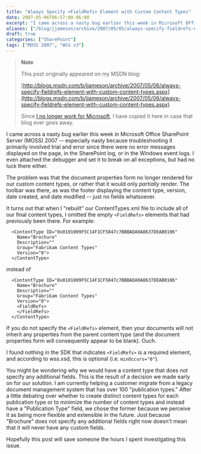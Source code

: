 ```yaml
---
title: "Always Specify <FieldRefs> Element with Custom Content Types"
date: 2007-05-06T06:57:00-06:00
excerpt: "I came across a nasty bug earlier this week in Microsoft Office SharePoint Server (MOSS) 2007 -- especially nasty because troubleshooting it primarily involved trial and error since there were no error messages displayed on the page, in the SharePoint..."
aliases: ["/blog/jjameson/archive/2007/05/05/always-specify-fieldrefs-element-with-custom-content-types.aspx", "/blog/jjameson/archive/2007/05/06/always-specify-fieldrefs-element-with-custom-content-types.aspx"]
draft: true
categories: ["SharePoint"]
tags: ["MOSS 2007", "WSS v3"]
---
```


> **Note**
>
> This post originally appeared on my MSDN blog:
>
> [http://blogs.msdn.com/b/jjameson/archive/2007/05/06/always-specify-fieldrefs-element-with-custom-content-types.aspx](http://blogs.msdn.com/b/jjameson/archive/2007/05/06/always-specify-fieldrefs-element-with-custom-content-types.aspx)
>
> Since 		[I no longer work for Microsoft](/blog/jjameson/2011/09/02/last-day-with-microsoft), I have copied it here in case that blog  		ever goes away.

I came across a nasty bug earlier this week in Microsoft Office SharePoint Server  (MOSS) 2007 -- especially nasty because troubleshooting it primarily involved trial  and error since there were no error messages displayed on the page, in the SharePoint  log, or in the Windows event logs. I even attached the debugger and set it to break  on all exceptions, but had no luck there either.

The problem was that the document properties form no longer rendered for our  custom content types, or rather that it would only *partially* render. The  toolbar was there, as was the footer displaying the content type, version, date  created, and date modified -- just no fields whatsoever.

It turns out that when I "rebuilt" our ContentTypes.xml file to include all of  our final content types, I omitted the empty `<FieldRefs>`  elements that had previously been there. For example:

```
  <ContentType ID="0x0101009F5C14F1CF5847c7BBBADA9A8637DEAB0106"
    Name="Brochure"
    Description=""
    Group="Fabrikam Content Types"
    Version="0">
  </ContentType>
```

instead of

```
  <ContentType ID="0x0101009F5C14F1CF5847c7BBBADA9A8637DEAB0106"
    Name="Brochure"
    Description=""
    Group="Fabrikam Content Types"
    Version="0">
    <FieldRefs>
    </FieldRefs>
  </ContentType>
```

If you do not specify the `<FieldRefs>`  element, then your documents will not inherit any properties from the parent content  type (and the document properties form will consequently appear to be blank). Ouch.

I found nothing in the SDK that indicates `<FieldRefs>`  is a required element, and according to wss.xsd, this is optional (i.e. `minOccurs="0"`).

You might be wondering why we would have a content type that does not specify  any additional fields. This is the result of a decision we made early on for our  solution. I am currently helping a customer migrate from a legacy document management  system that has over 100 "publication types." After a little debating over whether  to create distinct content types for each publication type or to minimize the number  of content types and instead have a "Publication Type" field, we chose the former  because we perceive it as being more flexible and extensible in the future. Just  because "Brochure" does not specify any additional fields right now doesn't mean  that it will never have any custom fields.

Hopefully this post will save someone the hours I spent investigating this issue.


